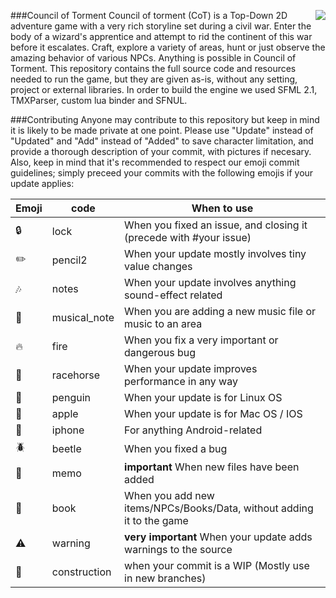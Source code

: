 ###Council of Torment
<img align="right" src="http://imgur.com/EglSbCI.png"></img>
Council of torment (CoT) is a Top-Down 2D adventure game with a very rich storyline set during a civil war. Enter the body of a wizard's apprentice and attempt to rid the continent of this war before it escalates. Craft, explore a variety of areas, hunt or just observe the amazing behavior of various NPCs. Anything is possible in Council of Torment. This repository contains the full source code and resources needed to run the game, but they are given as-is, without any setting, project or external libraries. In order to build the engine we used SFML 2.1, TMXParser, custom lua binder and SFNUL.

###Contributing
Anyone may contribute to this repository but keep in mind it is likely to be made private at one point. Please use "Update" instead of "Updated" and "Add" instead of "Added" to save character limitation, and provide a thorough description of your commit, with pictures if necesary. Also, keep in mind that it's recommended to respect our emoji commit guidelines; simply preceed your commits with the following emojis if your update applies:

Emoji  | code | When to use
-------|------ | -------------
:lock: | lock | When you fixed an issue, and closing it (precede with #your issue)
:pencil2: | pencil2 | When your update mostly involves tiny value changes
:notes: | notes | When your update involves anything sound-effect related
:musical_note: | musical_note  | When you are adding a new music file or music to an area
:fire: | fire | When you fix a very important or dangerous bug
:racehorse: | racehorse | When your update improves performance in any way
:penguin: | penguin | When your update is for Linux OS
:apple: | apple | When your update is for Mac OS / IOS
:iphone: | iphone | For anything Android-related
:beetle: | beetle | When you fixed a bug
:memo: | memo | **important** When new files have been added
:book: | book | When you add new items/NPCs/Books/Data, without adding it to the game
:warning: | warning | **very important** When your update adds warnings to the source
:construction: | construction | when your commit is a WIP (Mostly use in new branches)
